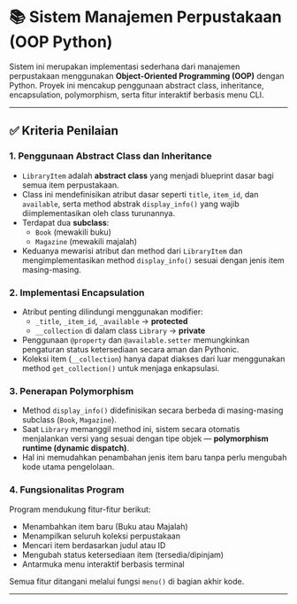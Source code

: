 # 📚 Sistem Manajemen Perpustakaan (OOP Python)

Sistem ini merupakan implementasi sederhana dari manajemen perpustakaan menggunakan **Object-Oriented Programming (OOP)** dengan Python. Proyek ini mencakup penggunaan abstract class, inheritance, encapsulation, polymorphism, serta fitur interaktif berbasis menu CLI.

---

## ✅ Kriteria Penilaian

### 1. Penggunaan Abstract Class dan Inheritance

- `LibraryItem` adalah **abstract class** yang menjadi blueprint dasar bagi semua item perpustakaan.
- Class ini mendefinisikan atribut dasar seperti `title`, `item_id`, dan `available`, serta method abstrak `display_info()` yang wajib diimplementasikan oleh class turunannya.
- Terdapat dua **subclass**:
  - `Book` (mewakili buku)
  - `Magazine` (mewakili majalah)
- Keduanya mewarisi atribut dan method dari `LibraryItem` dan mengimplementasikan method `display_info()` sesuai dengan jenis item masing-masing.

### 2. Implementasi Encapsulation

- Atribut penting dilindungi menggunakan modifier:
  - `_title`, `_item_id`, `_available` → **protected**
  - `__collection` di dalam class `Library` → **private**
- Penggunaan `@property` dan `@available.setter` memungkinkan pengaturan status ketersediaan secara aman dan Pythonic.
- Koleksi item (`__collection`) hanya dapat diakses dari luar menggunakan method `get_collection()` untuk menjaga enkapsulasi.

### 3. Penerapan Polymorphism

- Method `display_info()` didefinisikan secara berbeda di masing-masing subclass (`Book`, `Magazine`).
- Saat `Library` memanggil method ini, sistem secara otomatis menjalankan versi yang sesuai dengan tipe objek — **polymorphism runtime (dynamic dispatch)**.
- Hal ini memudahkan penambahan jenis item baru tanpa perlu mengubah kode utama pengelolaan.

### 4. Fungsionalitas Program

Program mendukung fitur-fitur berikut:

- Menambahkan item baru (Buku atau Majalah)
- Menampilkan seluruh koleksi perpustakaan
- Mencari item berdasarkan judul atau ID
- Mengubah status ketersediaan item (tersedia/dipinjam)
- Antarmuka menu interaktif berbasis terminal

Semua fitur ditangani melalui fungsi `menu()` di bagian akhir kode.

---
